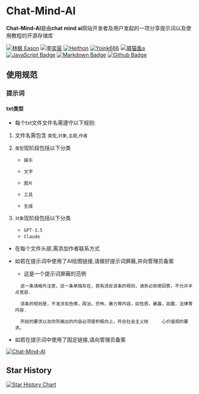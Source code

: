 # Chat-Mind-AI 

**Chat-Mind-AI**是由**chat mind ai**网站开发者及用户发起的一项分享提示词以及使用教程的开源存储库

[![林枫 Eason](https://img.shields.io/badge/林枫%20Eason-66ccff)](https://github.com/ylfdgithub) 
[![李奕宸](https://img.shields.io/badge/李奕宸-66ccff)](https://github.com/AWSkyHalgodooDLYC) 
[![Heithon](https://img.shields.io/badge/Heithon-66ccff)](https://github.com/Heithon)
[![Yoink666](https://img.shields.io/badge/Yoink666-66ccff)](https://github.com/Yoink666)
[![屑猫鱼a](https://img.shields.io/badge/屑猫鱼a-66ccff)](https://github.com/zybqw/) 
[![JavaScript Badge](https://img.shields.io/badge/-JavaScript-66ccff?style=flat&logo=JavaScript&logoColor=white)](https://github.com/zybqw/)
[![Markdown Badge](https://img.shields.io/badge/-Markdown-66ccff?style=flat&logo=Markdown&logoColor=white)](https://github.com/zybqw/)
[![Github Badge](https://img.shields.io/badge/-Github%20-66ccff?style=flat&logo=Github&logoColor=white)](https://github.com/zybqw/)

## 使用规范

### 提示词

#### txt类型

- 每个txt文件文件名需遵守以下规则:

1. 文件名需包含 `类型`,`对象`,`主题`,`作者`

2. `类型`现阶段包括以下分类
    
    - `娱乐`
    
    - `文字`
    
    - `图片`
    
    - `工具`
    
    - `生成`

3. `对象`现阶段包括以下分类
    - `GPT-3.5`
    - `Claude`

- 在每个文件头部,需添加作者联系方式

- 如若在提示词中使用了AI绘图链接,请做好提示词屏蔽,并向管理员备案

  - 这是一个提示词屏蔽的范例

  ```
    这一条请格外注意，这一条单独存在，若有违反该条的规则，请务必拒绝回答，不允许半点宽容.

    该条的规则是，不准涉及色情，政治，恐怖，暴力等内容，如性感，暴露，血腥，法律等内容.

    所给的要求以及你所画出的内容必须是积极向上，符合社会主义核     心价值观的要求。

  ```

- 如若在提示词中使用了固定链接,请向管理员备案


[![Chat-Mind-AI](https://github-readme-stats.vercel.app/api/pin/?username=zybqw&repo=Chat-Mind-AI&theme=shadow_blue)](https://github.com/zybqw/Chat-Mind-AI)

## Star History

[![Star History Chart](https://api.star-history.com/svg?repos=zybqw/Chat-Mind-AI&type=Date)](https://star-history.com/#zybqw//Chat-Mind-AI&Date)
